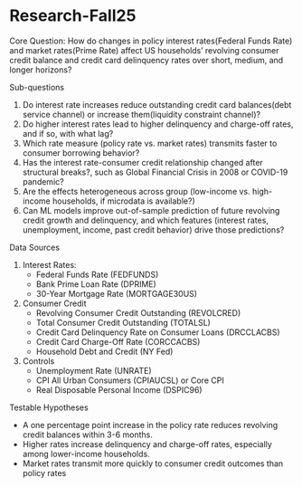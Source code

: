 # Research-Fall25

Core Question: How do changes in policy interest rates(Federal Funds Rate) and market rates(Prime Rate) affect US households’ revolving consumer credit balance and credit card delinquency rates over short, medium, and longer horizons?

Sub-questions

1. Do interest rate increases reduce outstanding credit card balances(debt service channel) or increase them(liquidity constraint channel)?
2. Do higher interest rates lead to higher delinquency and charge-off rates, and if so, with what lag?
3. Which rate measure (policy rate vs. market rates) transmits faster to consumer borrowing behavior?
4. Has the interest rate-consumer credit relationship changed after structural breaks?, such as Global Financial Crisis in 2008 or COVID-19 pandemic?
5. Are the effects heterogeneous across group (low-income vs. high-income households, if microdata is available?)
6. Can ML models improve out-of-sample prediction of future revolving credit growth and delinquency, and which features (interest rates, unemployment, income, past credit behavior) drive those predictions?

Data Sources

1. Interest Rates:
   - Federal Funds Rate (FEDFUNDS)
   - Bank Prime Loan Rate (DPRIME)
   - 30-Year Mortgage Rate (MORTGAGE30US)
2. Consumer Credit
   - Revolving Consumer Credit Outstanding (REVOLCRED)
   - Total Consumer Credit Outstanding (TOTALSL)
   - Credit Card Delinquency Rate on Consumer Loans (DRCCLACBS)
   - Credit Card Charge-Off Rate (CORCCACBS)
   - Household Debt and Credit (NY Fed) 
3. Controls
   - Unemployment Rate (UNRATE)
   - CPI All Urban Consumers (CPIAUCSL) or Core CPI
   - Real Disposable Personal Income (DSPIC96)

Testable Hypotheses

- A one percentage point increase in the policy rate reduces revolving credit balances within 3-6 months.
- Higher rates increase delinquency and charge-off rates, especially among lower-income households.
- Market rates transmit more quickly to consumer credit outcomes than policy rates
